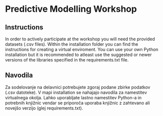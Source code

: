 # Predictive Modelling Workshop
## Instructions
In order to actively participate at the workshop you will need the provided datasets (.csv files).
Within the installation folder you can find the instructions for creating a virtual enviroment. 
You can use your own Python installation but it is recommended to atleast use the suggested or newer versions 
of the libraries specified in the requirements.txt file.

## Navodila
Za sodelovanje na delavnici potrebujete zgoraj podane zbirke podatkov (.csv datoteke).
V mapi installation se nahajajo navodila za namestitev virtualnega okolja.
Lahko uporabljate lastno namestitev Python-a in potrebnih knjižnic vendar se priporoča uporaba knjižnic 
z zahtevano ali novejšo verzijo (glej requirements.txt).
